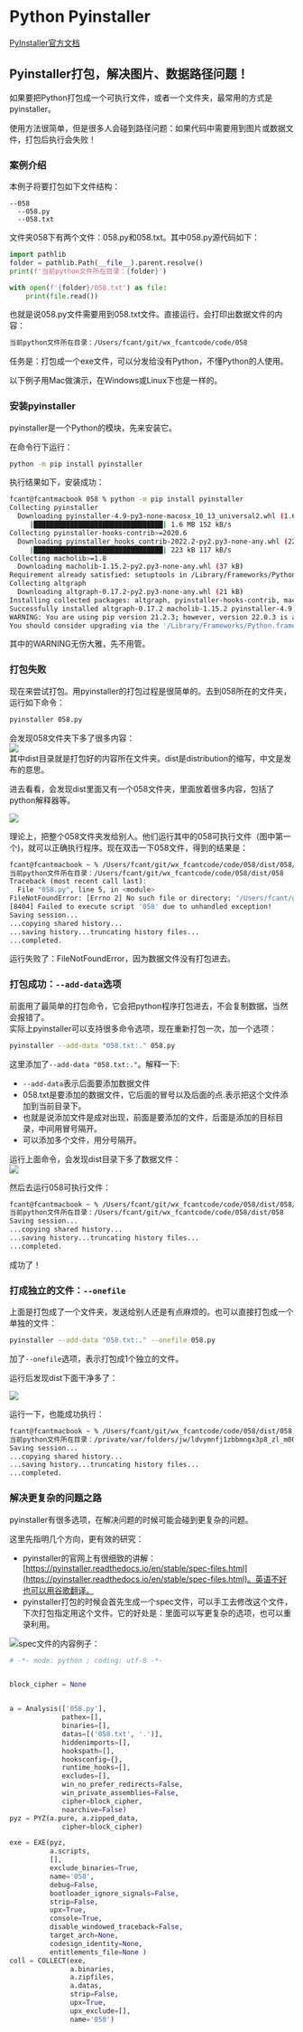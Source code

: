 # Python Pyinstaller

[PyInstaller官方文档](https://pyinstaller.org/en/stable/requirements.html)

## Pyinstaller打包，解决图片、数据路径问题！
如果要把Python打包成一个可执行文件，或者一个文件夹，最常用的方式是pyinstaller。

使用方法很简单，但是很多人会碰到路径问题：如果代码中需要用到图片或数据文件，打包后执行会失败！



### 案例介绍
本例子将要打包如下文件结构：
```
--058
  --058.py
  --058.txt
```
文件夹058下有两个文件：058.py和058.txt。其中058.py源代码如下：
```python
import pathlib
folder = pathlib.Path(__file__).parent.resolve()
print(f'当前python文件所在目录：{folder}')

with open(f'{folder}/058.txt') as file:
    print(file.read())
```
也就是说058.py文件需要用到058.txt文件。直接运行，会打印出数据文件的内容：
```bash
当前python文件所在目录：/Users/fcant/git/wx_fcantcode/code/058
```
任务是：打包成一个exe文件，可以分发给没有Python，不懂Python的人使用。

以下例子用Mac做演示，在Windows或Linux下也是一样的。


### 安装pyinstaller
pyinstaller是一个Python的模块，先来安装它。

在命令行下运行：

```bash
python -m pip install pyinstaller
```
执行结果如下，安装成功：
```bash
fcant@fcantmacbook 058 % python -m pip install pyinstaller
Collecting pyinstaller
  Downloading pyinstaller-4.9-py3-none-macosx_10_13_universal2.whl (1.6 MB)
     |████████████████████████████████| 1.6 MB 152 kB/s 
Collecting pyinstaller-hooks-contrib>=2020.6
  Downloading pyinstaller_hooks_contrib-2022.2-py2.py3-none-any.whl (223 kB)
     |████████████████████████████████| 223 kB 117 kB/s 
Collecting macholib>=1.8
  Downloading macholib-1.15.2-py2.py3-none-any.whl (37 kB)
Requirement already satisfied: setuptools in /Library/Frameworks/Python.framework/Versions/3.10/lib/python3.10/site-packages (from pyinstaller) (57.4.0)
Collecting altgraph
  Downloading altgraph-0.17.2-py2.py3-none-any.whl (21 kB)
Installing collected packages: altgraph, pyinstaller-hooks-contrib, macholib, pyinstaller
Successfully installed altgraph-0.17.2 macholib-1.15.2 pyinstaller-4.9 pyinstaller-hooks-contrib-2022.2
WARNING: You are using pip version 21.2.3; however, version 22.0.3 is available.
You should consider upgrading via the '/Library/Frameworks/Python.framework/Versions/3.10/bin/python3 -m pip install --upgrade pip' command.
```
其中的WARNING无伤大雅，先不用管。



### 打包失败
现在来尝试打包。用pyinstaller的打包过程是很简单的。去到058所在的文件夹，运行如下命令：
```bash
pyinstaller 058.py
```
会发现058文件夹下多了很多内容：<br />![](./img/1645934230319-917c8174-4270-4585-b39c-0c3d1515de60.png)<br />其中dist目录就是打包好的内容所在文件夹。dist是distribution的缩写，中文是发布的意思。

进去看看，会发现dist里面又有一个058文件夹，里面放着很多内容，包括了python解释器等。

![](./img/1645934230255-7b45cb78-8ee9-4f63-b80a-0fcdea4e3f81.png)

理论上，把整个058文件夹发给别人。他们运行其中的058可执行文件（图中第一个)，就可以正确执行程序。现在双击一下058文件，得到的结果是：

```bash
fcant@fcantmacbook ~ % /Users/fcant/git/wx_fcantcode/code/058/dist/058/058 ; exit;
当前python文件所在目录：/Users/fcant/git/wx_fcantcode/code/058/dist/058
Traceback (most recent call last):
  File "058.py", line 5, in <module>
FileNotFoundError: [Errno 2] No such file or directory: '/Users/fcant/git/wx_fcantcode/code/058/dist/058/058.txt'
[8404] Failed to execute script '058' due to unhandled exception!
Saving session...
...copying shared history...
...saving history...truncating history files...
...completed.
```
运行失败了：FileNotFoundError，因为数据文件没有打包进去。



### 打包成功：`--add-data`选项
前面用了最简单的打包命令，它会把python程序打包进去，不会复制数据，当然会报错了。<br />实际上pyinstaller可以支持很多命令选项，现在重新打包一次，加一个选项：
```bash
pyinstaller --add-data "058.txt:." 058.py
```
这里添加了`--add-data "058.txt:."`。解释一下:

- `--add-data`表示后面要添加数据文件
- 058.txt是要添加的数据文件，它后面的冒号以及后面的点.表示把这个文件添加到当前目录下。
- 也就是说添加文件是成对出现，前面是要添加的文件，后面是添加的目标目录，中间用冒号隔开。
- 可以添加多个文件，用分号隔开。

运行上面命令，会发现dist目录下多了数据文件：<br />![](./img/1645934230349-f30a1a6b-1055-448c-a5e7-567cfcc099e7.png)

然后去运行058可执行文件：

```bash
fcant@fcantmacbook ~ % /Users/fcant/git/wx_fcantcode/code/058/dist/058/058 ; exit;
当前python文件所在目录：/Users/fcant/git/wx_fcantcode/code/058/dist/058
Saving session...
...copying shared history...
...saving history...truncating history files...
...completed.
```
成功了！



### 打成独立的文件：`--onefile`
上面是打包成了一个文件夹，发送给别人还是有点麻烦的。也可以直接打包成一个单独的文件：
```bash
pyinstaller --add-data "058.txt:." --onefile 058.py
```
加了`--onefile`选项，表示打包成1个独立的文件。

运行后发现dist下面干净多了：

![](./img/1645934230344-66da4f83-b711-462d-ba7f-438bff038500.png)

运行一下，也能成功执行：

```bash
fcant@fcantmacbook ~ % /Users/fcant/git/wx_fcantcode/code/058/dist/058 ; exit;
当前python文件所在目录：/private/var/folders/jw/ldvymnfj1zbbmngx3p8_zl_m0000gn/T/_MEIMaXGJM
Saving session...
...copying shared history...
...saving history...truncating history files...
...completed.
```


### 解决更复杂的问题之路
pyinstaller有很多选项，在解决问题的时候可能会碰到更复杂的问题。

这里先指明几个方向，更有效的研究：

- pyinstaller的官网上有很细致的讲解：[https://pyinstaller.readthedocs.io/en/stable/spec-files.html](https://pyinstaller.readthedocs.io/en/stable/spec-files.html)。英语不好也可以用谷歌翻译。
- pyinstaller打包的时候会首先生成一个spec文件，可以手工去修改这个文件，下次打包指定用这个文件。它的好处是：里面可以写更复杂的选项，也可以重录利用。

![](./img/1645934230345-790a2f7f-5a35-43d9-975b-dfb8e85e8adf.png)spec文件的内容例子：
```python
# -*- mode: python ; coding: utf-8 -*-


block_cipher = None


a = Analysis(['058.py'],
             pathex=[],
             binaries=[],
             datas=[('058.txt', '.')],
             hiddenimports=[],
             hookspath=[],
             hooksconfig={},
             runtime_hooks=[],
             excludes=[],
             win_no_prefer_redirects=False,
             win_private_assemblies=False,
             cipher=block_cipher,
             noarchive=False)
pyz = PYZ(a.pure, a.zipped_data,
             cipher=block_cipher)

exe = EXE(pyz,
          a.scripts, 
          [],
          exclude_binaries=True,
          name='058',
          debug=False,
          bootloader_ignore_signals=False,
          strip=False,
          upx=True,
          console=True,
          disable_windowed_traceback=False,
          target_arch=None,
          codesign_identity=None,
          entitlements_file=None )
coll = COLLECT(exe,
               a.binaries,
               a.zipfiles,
               a.datas, 
               strip=False,
               upx=True,
               upx_exclude=[],
               name='058')
```
